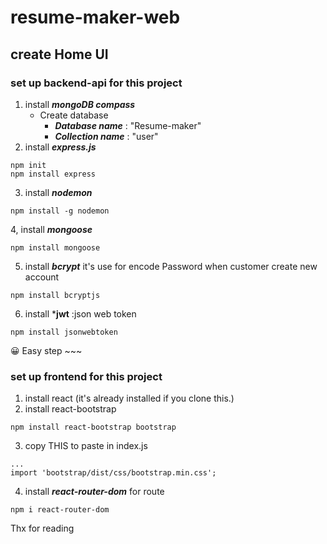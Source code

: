 # resume-maker-web
## create Home UI
### set up backend-api for this project
1. install ***mongoDB compass***
   - Create database
     - ***Database name*** : "Resume-maker"
     - ***Collection name*** : "user"
2. install ***express.js***
```
npm init
npm install express 
```
3. install ***nodemon***
```
npm install -g nodemon
```
4, install ***mongoose***
```
npm install mongoose
```
5. install ***bcrypt*** it's use for encode Password when customer create new account
```
npm install bcryptjs
```
6. install ***jwt** :json web token
```
npm install jsonwebtoken
```
😀 Easy step ~~~

### set up frontend for this project
1. install react (it's already installed if you clone this.)
2. install react-bootstrap
```
npm install react-bootstrap bootstrap
```
3. copy THIS to paste in index.js
```
...
import 'bootstrap/dist/css/bootstrap.min.css';
```

4. install ***react-router-dom*** for route 
```
npm i react-router-dom
```

Thx for reading

